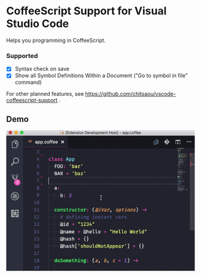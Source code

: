 # CoffeeScript Support for Visual Studio Code

Helps you programming in CoffeeScript.

### Supported

- [x] Syntax check on save
- [x] Show all Symbol Definitions Within a Document ("Go to symbol in file" command)

For other planned features, see https://github.com/chitsaou/vscode-coffeescript-support .

## Demo

![](https://github.com/chitsaou/vscode-coffeescript-support/raw/master/client/assets/demo.gif)
